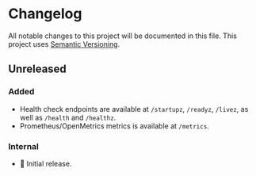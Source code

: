 # Changelog

All notable changes to this project will be documented in this file.
This project uses [Semantic Versioning](https://semver.org/spec/v2.0.0.html).

## Unreleased

### Added

- Health check endpoints are available at `/startupz`, `/readyz`,
  `/livez`, as well as `/health` and `/healthz`.
- Prometheus/OpenMetrics metrics is available at `/metrics`.

### Internal

- 🎉 Initial release.
